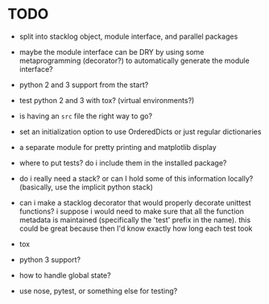 # TODO
- split into stacklog object, module interface, and parallel packages
- maybe the module interface can be DRY by using some metaprogramming (decorator?) to automatically generate the module interface?
- python 2 and 3 support from the start?
- test python 2 and 3 with tox? (virtual environments?)
- is having an `src` file the right way to go?
- set an initialization option to use OrderedDicts or just regular dictionaries
- a separate module for pretty printing and matplotlib display
- where to put tests? do i include them in the installed package?

- do i really need a stack? or can I hold some of this information locally? (basically, use the implicit python stack)
- can i make a stacklog decorator that would properly decorate unittest functions? i suppose i would need to make sure that all the function metadata
is maintained (specifically the 'test' prefix in the name). this could be
great because then I'd know exactly how long each test took


- tox
- python 3 support?
- how to handle global state?
- use nose, pytest, or something else for testing?
